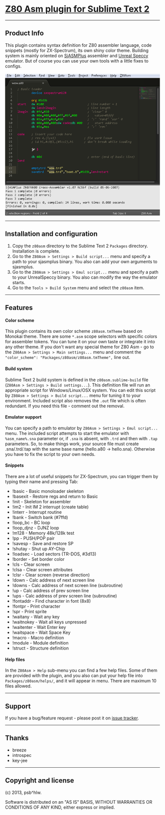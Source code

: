 # [Z80 Asm plugin for Sublime Text 2](https://github.com/psbhlw/sublime-text-z80asm)
---

## Product Info

This plugin contains syntax definition for Z80 assembler language, code snippets (mostly for ZX-Spectrum), its own shiny color theme. Building system is mainly oriented on [SjASMPlus](http://sourceforge.net/projects/sjasmplus/) assembler and [Unreal Speccy](http://dlcorp.nedopc.com/viewforum.php?f=27) emulator. But of course you can use your own tools with a little fixes to configs.

![Screenshot](readme.png)

---

## Installation and configuration

1. Copy the `z80asm` directory to the Sublime Text 2 `Packages` directory. Installation is complete.
2. Go to the `Z80Asm > Settings > Build script...` menu and specify a path to your sjasmplus binary. You also can add your own arguments to sjasmplus.
3. Go to the `Z80Asm > Settings > Emul script...` menu and specify a path to your UnrealSpeccy binary. You also can modify the way the emulator starts.
4. Go to the `Tools > Build System` menu and select the `z80asm` item.

---

## Features

#### Color scheme

This plugin contains its own color scheme `z80asm.tmTheme` based on Monokai theme. There are some `*.asm` scope selectors with specific colors for assembler tokens. You can tune it on your own taste or integrate it into any other theme. If you don't want any special theme for Z80 Asm - go to the `Z80Asm > Settings > Main settings...` menu and comment the `"color_scheme": "Packages/z80asm/z80asm.tmTheme",` line out.

#### Build system

Sublime Text 2 build system is defined in the `z80asm.sublime-build` file (`Z80Asm > Settings > Build settings...`). This definition file will run an appropriate script for Windows/Linux/OSX system. You can edit this script by `Z80Asm > Settings > Build script...` menu for tuning it to your environment. Included script also removes the `.out` file which is often redundant. If you need this file - comment out the removal.

#### Emulator support

You can specify a path to emulator by `Z80Asm > Settings > Emul script...` menu. The included script attempts to start the emulator with `%asm_name%.sna` parameter or, if `.sna` is absent, with `.trd` and then with `.tap` parameters. So, to make things work, your source file must create .sna/.trd/.tap with the same base name (hello.a80 -> hello.sna). Otherwise you have to fix the script to your own needs.

#### Snippets

There are a lot of useful snippets for ZX-Spectrum, you can trigger them by typing their name and pressing Tab:

* !basic         - Basic monoloader skeleton
* !basexit       - Restore regs and return to Basic  
* !init          - Skeleton for assembler
* !im2           - Init IM 2 interrupt (create table)
* !interr        - Interrupt routine
* !bank          - Switch bank (#7ffd)
* !loop_bc       - BC loop
* !loop_djnz     - DJNZ loop
* !m128          - Memory 48k/128k test
* !pp            - PUSH/POP pair
* !savesp        - Save and restore SP
* !shutay        - Shut up AY-Chip
* !loadsec       - Load sectors (TR-DOS, #3d13)
* !border        - Set border color
* !cls           - Clear screen
* !clsa          - Clear screen attributes
* !clsr          - Clear screen (reverse direction)
* !down          - Calc address of next screen line
* !downs         - Calc address of next screen line (subroutine)
* !up            - Calc address of prev screen line
* !ups           - Calc address of prev screen line (subroutine)
* !fontaddr      - Find character in font (8x8)
* !fontpr        - Print character
* !spr           - Print sprite
* !waitany       - Wait any key
* !waitnokey     - Wait all keys unpressed
* !waitenter     - Wait Enter key
* !waitspace     - Wait Space Key
* !macro         - Macro definition
* !module        - Module definition
* !struct        - Structure definition

#### Help files

In the `Z80Asm > Help` sub-menu you can find a few help files. Some of them are provided with the plugin, and you also can put your help file into `Packages/z80asm/helps/`, and it will appear in menu. There are maximum 10 files allowed.

---

## Support

If you have a bug/feature request - please post it on [issue tracker](https://github.com/psbhlw/sublime-text-z80asm/issues).

---

## Thanks

* breeze
* introspec
* key-jee

---

## Copyright and license

(c) 2013, psb^hlw.

Software is distributed on an "AS IS" BASIS, WITHOUT WARRANTIES OR CONDITIONS OF ANY KIND, either express or implied.

